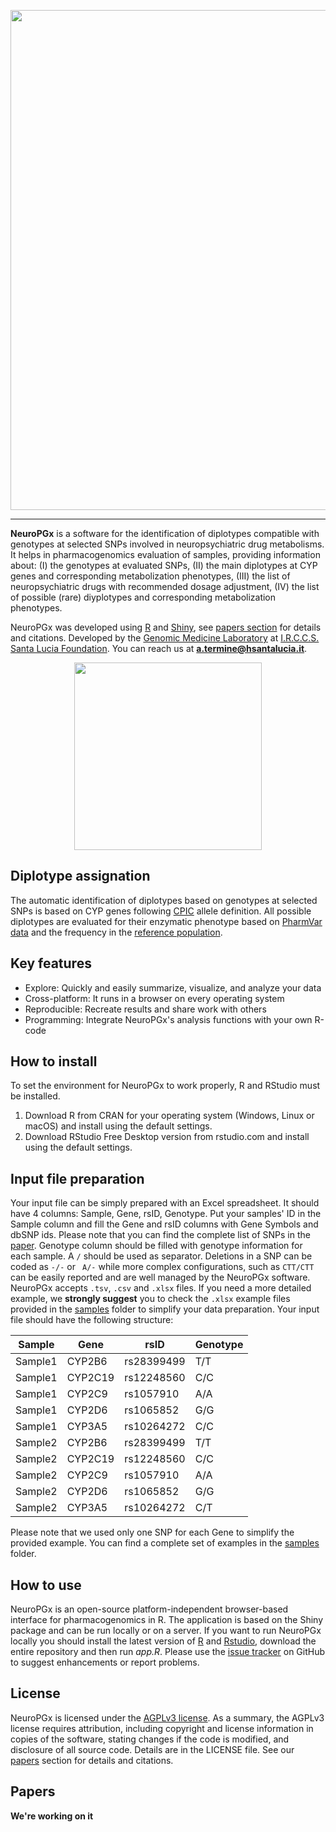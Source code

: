 <p align="center">
  <img src="https://github.com/Andreater/FSL-PHARM/blob/main/docs/header.png" width="800" />
</p>

---

**NeuroPGx** is a software for the identification of diplotypes compatible with genotypes at selected SNPs involved in neuropsychiatric drug metabolisms. It helps in pharmacogenomics evaluation of samples, providing information about: (I) the genotypes at evaluated SNPs, (II) the main diplotypes at CYP genes and corresponding metabolization phenotypes, (III) the list of neuropsychiatric drugs with recommended dosage adjustment, (IV) the list of
possible (rare) diyplotypes and corresponding metabolization phenotypes.

NeuroPGx was developed using [R](https://www.r-project.org/) and [Shiny](https://shiny.rstudio.com/), see [papers section](#papers) for details and citations. Developed by the <a href="https://www.hsantalucia.it/en/molecular-genetics-laboratory-uildm" target="_blank">Genomic Medicine Laboratory</a> at <a href="https://www.hsantalucia.it/en" target="_blank">I.R.C.C.S. Santa Lucia Foundation</a>. You can reach us at **a.termine@hsantalucia.it**.

<p align="center">
  <img src="https://github.com/Andreater/FSL-PHARM/blob/main/www/Workflow image.svg" width="300" />
</p>

## Diplotype assignation
The automatic identification of diplotypes based on genotypes at selected SNPs is based on CYP genes following [CPIC](https://cpicpgx.org/) allele definition. All possible diplotypes are evaluated for their enzymatic phenotype based on [PharmVar data](https://www.pharmvar.org/) and the frequency in the [reference population](https://cpicpgx.org/).

## Key features
- Explore: Quickly and easily summarize, visualize, and analyze your data
- Cross-platform: It runs in a browser on every operating system
- Reproducible: Recreate results and share work with others
- Programming: Integrate NeuroPGx's analysis functions with your own R-code

## How to install

To set the environment for NeuroPGx to work properly, R and RStudio must be installed.
1. Download R from CRAN for your operating system (Windows, Linux or macOS) and install using the default settings.
2. Download RStudio Free Desktop version from rstudio.com and install using the default settings.

## Input file preparation

Your input file can be simply prepared with an Excel spreadsheet. It should have 4 columns: Sample, Gene, rsID, Genotype. Put your samples' ID in the Sample column and fill the Gene and rsID columns with Gene Symbols and dbSNP ids. Please note that you can find the complete list of SNPs in the [paper](#Papers). Genotype column should be filled with genotype information for each sample. A `/` should be used as separator. Deletions in a SNP can be coded as `-/-`  or ` A/-` while more complex configurations, such as `CTT/CTT` can be easily reported and are well managed by the NeuroPGx software. NeuroPGx accepts `.tsv`, `.csv` and `.xlsx` files. If you need a more detailed example, we **strongly suggest** you to check the `.xlsx` example files provided in the [samples](https://github.com/Andreater/NeuroPGx/tree/main/data/samples) folder to simplify your data preparation. Your input file should have the following structure:

Sample  |Gene   |rsID      |Genotype|
--------|------ |----------|--------|
Sample1 |CYP2B6 |rs28399499|T/T     |
Sample1 |CYP2C19|rs12248560|C/C     |
Sample1 |CYP2C9 |rs1057910 |A/A     |
Sample1 |CYP2D6 |rs1065852 |G/G     |
Sample1 |CYP3A5 |rs10264272|C/C     |
Sample2 |CYP2B6 |rs28399499|T/T     |
Sample2 |CYP2C19|rs12248560|C/C     |
Sample2 |CYP2C9 |rs1057910 |A/A     |
Sample2 |CYP2D6 |rs1065852 |G/G     |
Sample2 |CYP3A5 |rs10264272|C/T     |

Please note that we used only one SNP for each Gene to simplify the provided example. You can find a complete set of examples in the [samples](https://github.com/Andreater/NeuroPGx/tree/main/data/samples) folder.

## How to use 
NeuroPGx is an open-source platform-independent browser-based interface for pharmacogenomics in R. The application is based on the Shiny package and can be run locally or on a server. If you want to run NeuroPGx locally you should install the latest version of [R](https://www.r-project.org/) and [Rstudio](https://www.rstudio.com/), download the entire repository and then run <i>app.R</i>. Please use the [issue tracker](https://github.com/Andreater/NeuroPGx/issues) on GitHub to suggest enhancements or report problems.

## License

NeuroPGx is licensed under the <a href="https://tldrlegal.com/license/gnu-affero-general-public-license-v3-(agpl-3.0)" target="\_blank">AGPLv3 license</a>. As a summary, the AGPLv3 license requires attribution, including copyright and license information in copies of the software, stating changes if the code is modified, and disclosure of all source code. Details are in the LICENSE file. See our [papers](#Papers) section for details and citations.

## Papers

**We're working on it**
